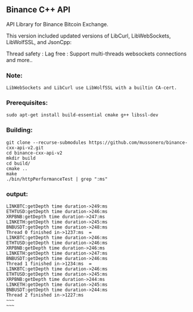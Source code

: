 ## Binance C++ API
API Library for Binance Bitcoin Exchange.

This version included updated versions of LibCurl, LibWebSockets, LibWolfSSL, and JsonCpp:

Thread safety : Lag free : Support multi-threads websockets connections and more..

### Note:
```
LibWebSockets and LibCurl use LibWolfSSL with a builtin CA-cert.
```
### Prerequisites:
```
sudo apt-get install build-essential cmake g++ libssl-dev
```

### Building:

```
git clone --recurse-submodules https://github.com/mussonero/binance-cxx-api-v2.git
cd binance-cxx-api-v2
mkdir build
cd build/
cmake ..
make
./bin/httpPerformanceTest | grep ":ms"
```
### output:
```
LINKBTC:getDepth time duration->249:ms
ETHTUSD:getDepth time duration->246:ms
XRPBNB:getDepth time duration->247:ms
LINKETH:getDepth time duration->245:ms
BNBUSDT:getDepth time duration->248:ms
Thread 0 finished in->1237:ms  =
LINKBTC:getDepth time duration->246:ms
ETHTUSD:getDepth time duration->246:ms
XRPBNB:getDepth time duration->246:ms
LINKETH:getDepth time duration->247:ms
BNBUSDT:getDepth time duration->246:ms
Thread 1 finished in->1234:ms  =
LINKBTC:getDepth time duration->246:ms
ETHTUSD:getDepth time duration->245:ms
XRPBNB:getDepth time duration->244:ms
LINKETH:getDepth time duration->245:ms
BNBUSDT:getDepth time duration->244:ms
Thread 2 finished in->1227:ms 
~~~
~~~
```